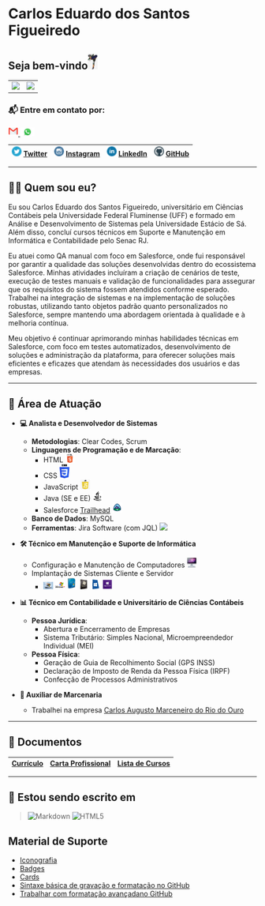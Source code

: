 # Carlos Eduardo dos Santos Figueiredo

## Seja bem-vindo<img src=".gitbook/assets/Diversos/rocklee.jpg" width="20px" />

<div id="SetorGit">
  <table>
    <tr>
      <td>
        <a href="https://github.com/carloseduardonit">
          <img height="180em" src="https://github-readme-stats.vercel.app/api?username=carloseduardonit&show_icons=true&theme=dracula&include_all_commits=true&count_private=true" />
        </a>
      </td>
      <td>
        <img height="180em" src="https://github-readme-stats.vercel.app/api/top-langs/?username=carloseduardonit&layout=compact&langs_count=16&theme=dracula" />
      </td>
    </tr>
  </table>
</div>

### 📬 Entre em contato por:
<a href="mailto:carlostecnico@mail.com?subject=Vim%20através%20do%20seu%20Perfil%20do%20GitHub" target="_blank">
  <img src=".gitbook/assets/Diversos/contato/email.png" width="20px" />
</a>
<a href="https://api.whatsapp.com/send?1=pt_BR&phone=5521985745077" target="_blank">
  <img src=".gitbook/assets/Diversos/contato/zapp.png" width="30px" />
</a>

| <img src=".gitbook/assets/RedeSocial/twitter.png" width="20px" /> [Twitter](https://twitter.com/Carlao_Me_Ajuda) | <img src=".gitbook/assets/RedeSocial/instagram.png" width="20px" /> [Instagram](https://www.instagram.com/carlao.me.ajuda/) | <img src=".gitbook/assets/RedeSocial/linkedin-1-.png" width="20px" /> [LinkedIn](https://www.linkedin.com/in/carlos-eduardo-dos-s-figueiredo/) | <img src=".gitbook/assets/RedeSocial/github.png" width="20px" /> [GitHub](https://github.com/carloseduardonit/) |
| :----------------------------------------------------: | :----------------------------------------------------: | :----------------------------------------------------: | :----------------------------------------------------: |

---

## 🙋‍♂️ Quem sou eu?

<p>Eu sou Carlos Eduardo dos Santos Figueiredo, universitário em Ciências Contábeis pela Universidade Federal Fluminense (UFF) e formado em Análise e Desenvolvimento de Sistemas pela Universidade Estácio de Sá. Além disso, concluí cursos técnicos em Suporte e Manutenção em Informática e Contabilidade pelo Senac RJ.
</p>
<p>Eu atuei como QA manual com foco em Salesforce, onde fui responsável por garantir a qualidade das soluções desenvolvidas dentro do ecossistema Salesforce. Minhas atividades incluíram a criação de cenários de teste, execução de testes manuais e validação de funcionalidades para assegurar que os requisitos do sistema fossem atendidos conforme esperado. Trabalhei na integração de sistemas e na implementação de soluções robustas, utilizando tanto objetos padrão quanto personalizados no Salesforce, sempre mantendo uma abordagem orientada à qualidade e à melhoria contínua.
</p>
<p>Meu objetivo é continuar aprimorando minhas habilidades técnicas em Salesforce, com foco em testes automatizados, desenvolvimento de soluções e administração da plataforma, para oferecer soluções mais eficientes e eficazes que atendam às necessidades dos usuários e das empresas.
</p>

---

## 💼 Área de Atuação

- **💻 Analista e Desenvolvedor de Sistemas**
  - **Metodologias**: Clear Codes, Scrum
  - **Linguagens de Programação e de Marcação**:
    - HTML <img src=".gitbook/assets/Diversos/lingua/html5.png" width="20px" />
    - CSS <img src=".gitbook/assets/Diversos/lingua/css3.png" width="20px" />
    - JavaScript <img src=".gitbook/assets/Diversos/lingua/Javascript.png" width="20px" />
    - Java (SE e EE) <img src=".gitbook/assets/Diversos/lingua/Java3232.png" width="20px" />
    - Salesforce [Trailhead](https://trailblazer.me/id/cdossantosfigueiredo) <img src=".gitbook/assets/Sistema/trailhead.png" width="20px" />
  - **Banco de Dados**: MySQL
  - **Ferramentas**: Jira Software (com JQL) <img src=".gitbook/assets/Diversos/lingua/jira.png" width="20px" />

- **🛠️ Técnico em Manutenção e Suporte de Informática**
  - Configuração e Manutenção de Computadores <img src=".gitbook/assets/computador.jpeg" width="20px" />
  - Implantação de Sistemas Cliente e Servidor
    - <img src=".gitbook/assets/Sistema/w98.png" width="20px" /> <img src=".gitbook/assets/Sistema/wxp.png" width="20px" /> <img src=".gitbook/assets/Sistema/wVista.png" width="20px" /> <img src=".gitbook/assets/Sistema/w7.png" width="20px" /> <img src=".gitbook/assets/Sistema/w8.png" width="20px" /> <img src=".gitbook/assets/Sistema/w10.png" width="20px" />

- **📊 Técnico em Contabilidade e Universitário de Ciências Contábeis**
  - **Pessoa Jurídica**:
    - Abertura e Encerramento de Empresas
    - Sistema Tributário: Simples Nacional, Microempreendedor Individual (MEI)
  - **Pessoa Física**:
    - Geração de Guia de Recolhimento Social (GPS INSS)
    - Declaração de Imposto de Renda da Pessoa Física (IRPF)
    - Confecção de Processos Administrativos

- **🔨 Auxiliar de Marcenaria**
  - Trabalhei na empresa [Carlos Augusto Marceneiro do Rio do Ouro](https://carlos-augusto-marceneiro-no-rio-do-ouro.business.site/)

---

## 📄 Documentos

| [Currículo](https://drive.google.com/file/d/1HQ1wqTosYHGQHJKhGsdpX0U8uAJJWN8i/view?usp=sharing) | [Carta Profissional](https://drive.google.com/file/d/0B7rfd6FhJo5_OWZ2R1RxQmhoTHc/view?usp=sharing&resourcekey=0-sIi-FmHQr9D5PaieG-dp9Q) | [Lista de Cursos](https://drive.google.com/file/d/1LOcZqmoaS5Wr7uPK7eR-0OoVP36uWblm/view) |
| :----------------------------------------------------------: | :-------------------------------------------------------------: | :-------------------------------------------------------: |

---

## 📝 Estou sendo escrito em

> ![Markdown](https://img.shields.io/badge/Markdown-000?style=for-the-badge&logo=markdown)
> ![HTML5](https://img.shields.io/badge/HTML5-E34F26?style=for-the-badge&logo=html5&logoColor=white)

## Material de Suporte

- [Iconografia](https://github.com/ikatyang/emoji-cheat-sheet/tree/master?tab=readme-ov-file#activities)
- [Badges](https://github.com/digitalinnovationone/dio-lab-open-source/blob/main/utils/badges/badges.md)
- [Cards](https://github.com/digitalinnovationone/dio-lab-open-source/blob/main/utils/cards/github-stats.md)
- [Sintaxe básica de gravação e formatação no GitHub](https://docs.github.com/pt/get-started/writing-on-github/getting-started-with-writing-and-formatting-on-github/basic-writing-and-formatting-syntax)
- [Trabalhar com formatação avançadano GitHub](https://docs.github.com/pt/get-started/writing-on-github/working-with-advanced-formatting)
